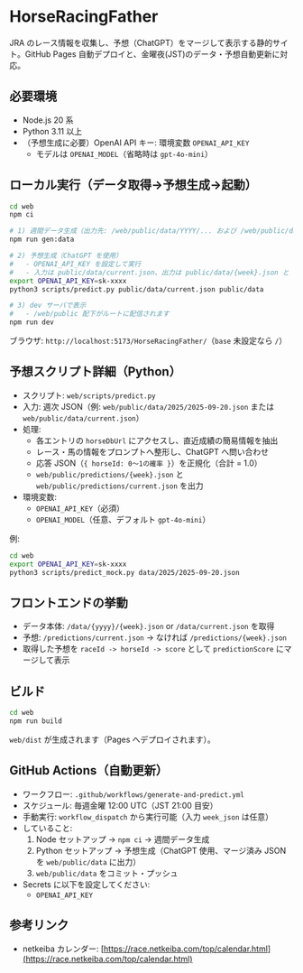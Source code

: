 # HorseRacingFather

JRA のレース情報を収集し、予想（ChatGPT）をマージして表示する静的サイト。GitHub Pages 自動デプロイと、金曜夜(JST)のデータ・予想自動更新に対応。

## 必要環境

- Node.js 20 系
- Python 3.11 以上
- （予想生成に必要）OpenAI API キー: 環境変数 `OPENAI_API_KEY`
  - モデルは `OPENAI_MODEL`（省略時は `gpt-4o-mini`）

## ローカル実行（データ取得→予想生成→起動）

```bash
cd web
npm ci

# 1) 週間データ生成（出力先: /web/public/data/YYYY/... および /web/public/data/current.json）
npm run gen:data

# 2) 予想生成（ChatGPT を使用）
#   - OPENAI_API_KEY を設定して実行
#   - 入力は public/data/current.json、出力は public/data/{week}.json と current.json（マージ済み）
export OPENAI_API_KEY=sk-xxxx
python3 scripts/predict.py public/data/current.json public/data

# 3) dev サーバで表示
#   - /web/public 配下がルートに配信されます
npm run dev
```

ブラウザ: `http://localhost:5173/HorseRacingFather/`（`base` 未設定なら `/`）

## 予想スクリプト詳細（Python）

- スクリプト: `web/scripts/predict.py`
- 入力: 週次 JSON（例: `web/public/data/2025/2025-09-20.json` または `web/public/data/current.json`）
- 処理:
  - 各エントリの `horseDbUrl` にアクセスし、直近成績の簡易情報を抽出
  - レース・馬の情報をプロンプトへ整形し、ChatGPT へ問い合わせ
  - 応答 JSON（`{ horseId: 0〜1の確率 }`）を正規化（合計 = 1.0）
  - `web/public/predictions/{week}.json` と `web/public/predictions/current.json` を出力
- 環境変数:
  - `OPENAI_API_KEY`（必須）
  - `OPENAI_MODEL`（任意、デフォルト `gpt-4o-mini`）

例:

```bash
cd web
export OPENAI_API_KEY=sk-xxxx
python3 scripts/predict_mock.py data/2025/2025-09-20.json
```

## フロントエンドの挙動

- データ本体: `/data/{yyyy}/{week}.json` or `/data/current.json` を取得
- 予想: `/predictions/current.json` → なければ `/predictions/{week}.json`
- 取得した予想を `raceId -> horseId -> score` として `predictionScore` にマージして表示

## ビルド

```bash
cd web
npm run build
```

`web/dist` が生成されます（Pages へデプロイされます）。

## GitHub Actions（自動更新）

- ワークフロー: `.github/workflows/generate-and-predict.yml`
- スケジュール: 毎週金曜 12:00 UTC（JST 21:00 目安）
- 手動実行: `workflow_dispatch` から実行可能（入力 `week_json` は任意）
- していること:
  1. Node セットアップ → `npm ci` → 週間データ生成
  2. Python セットアップ → 予想生成（ChatGPT 使用、マージ済み JSON を `web/public/data` に出力）
  3. `web/public/data` をコミット・プッシュ
- Secrets に以下を設定してください:
  - `OPENAI_API_KEY`

## 参考リンク

- netkeiba カレンダー: [https://race.netkeiba.com/top/calendar.html](https://race.netkeiba.com/top/calendar.html)